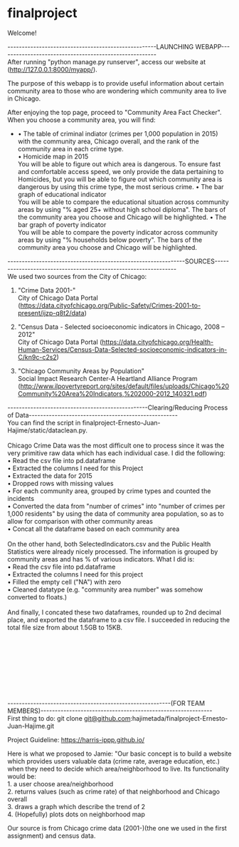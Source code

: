 # finalproject

Welcome!

----------------------------------------------------LAUNCHING WEBAPP-------------------------------------------------------<br />
After running "python manage.py runserver", access our website at (http://127.0.0.1:8000/myapp/).

The purpose of this webapp is to provide useful information about certain community area to those who are wondering which community area to live in Chicago.<br />

After enjoying the top page, proceed to "Community Area Fact Checker". When you choose a community area, you will find:<br />
  + • The table of criminal indiator (crimes per 1,000 population in 2015) <br />
    with the community area, Chicago overall, and the rank of the community area in each crime type.<br />
  • Homicide map in 2015<br />
    You will be able to figure out which area is dangerous. To ensure fast and comfortable access speed, we only provide the data pertaining to Homicides, but you will be able to figure out which community area is dangerous by using this crime type, the most serious crime.
  • The bar graph of educational indicator<br />
    You will be able to compare the educational situation across community areas by using "% aged 25+ without high school diploma". The bars of the community area you choose and Chicago will be highlighted.
  • The bar graph of poverty indicator<br />
    You will be able to compare the poverty indicator across community areas by using "% households below poverty". The bars of the community area you choose and Chicago will be highlighted.


--------------------------------------------------------------SOURCES----------------------------------------------------------------<br />
We used two sources from the City of Chicago:<br />
1) "Crime Data 2001-"<br />
     City of Chicago Data Portal<br /> (https://data.cityofchicago.org/Public-Safety/Crimes-2001-to-present/ijzp-q8t2/data)<br />

2) "Census Data - Selected socioeconomic indicators in Chicago, 2008 – 2012" <br />
     City of Chicago Data Portal (https://data.cityofchicago.org/Health-Human-Services/Census-Data-Selected-socioeconomic-indicators-in-C/kn9c-c2s2)<br />

3) "Chicago Community Areas by Population" <br />
     Social Impact Research Center-A Heartland Alliance Program (http://www.ilpovertyreport.org/sites/default/files/uploads/Chicago%20Community%20Area%20Indicators,%202000-2012_140321.pdf)<br />

-------------------------------------------------Clearing/Reducing Process of Data----------------------------------------------------<br />
You can find the script in finalproject-Ernesto-Juan-Hajime/static/dataclean.py.<br />
<br />
Chicago Crime Data was the most difficult one to process since it was the very
primitive raw data which has each individual case. I did the following:<br />
    • Read the csv file into pd.dataframe<br />
    • Extracted the columns I need for this Project<br />
    • Extracted the data for 2015<br />
    • Dropped rows with missing values <br />
    • For each community area, grouped by crime types and counted the incidents<br />
    • Converted the data from "number of crimes" into "number of crimes per 1,000 residents" by using the data of community area population, so as to allow for comparison with other community areas<br />
    • Concat all the dataframe based on each community area<br />
<br />
On the other hand, both SelectedIndicators.csv and the Public Health Statistics were already nicely processed. The information is grouped by community areas and has % of various indicators. What I did is:<br />
    • Read the csv file into pd.dataframe<br />
    • Extracted the columns I need for this project <br />
    • Filled the empty cell ("NA") with zero<br />
    • Cleaned datatype (e.g. "community area number" was somehow converted to floats.)<br />
<br />
And finally, I concated these two dataframes, rounded up to 2nd decimal place, and exported the dataframe to a csv file. I succeeded in reducing the total file size from about 1.5GB to 15KB.
<br />
<br />
<br />
<br />
<br />
<br />
<br />
<br />
<br />
<br />
---------------------------------------------------------(FOR TEAM MEMBERS)------------------------------------------------------------<br />
First thing to do:
git clone git@github.com:hajimetada/finalproject-Ernesto-Juan-Hajime.git

Project Guideline:
https://harris-ippp.github.io/

Here is what we proposed to Jamie:
  "Our basic concept is to build a website which provides users valuable data (crime rate, average education, etc.) when they need to decide which area/neighborhood to live. Its functionality would be:<br />
    1. a user choose area/neighborhood<br />
    2. returns values (such as crime rate) of that neighborhood and Chicago overall<br />
    3. draws a graph which describe the trend of 2<br />
    4. (Hopefully) plots dots on neighborhood map<br />

  Our source is from Chicago crime data (2001-)(the one we used in the first assignment) and census data.
